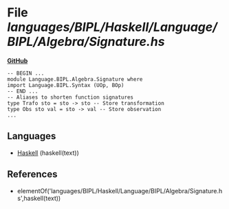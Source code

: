# File _languages/BIPL/Haskell/Language/BIPL/Algebra/Signature.hs_
**[GitHub](https://github.com/softlang/yas/blob/master/languages/BIPL/Haskell/Language/BIPL/Algebra/Signature.hs)**
```
-- BEGIN ...
module Language.BIPL.Algebra.Signature where
import Language.BIPL.Syntax (UOp, BOp)
-- END ...
-- Aliases to shorten function signatures
type Trafo sto = sto -> sto -- Store transformation
type Obs sto val = sto -> val -- Store observation
...
```

## Languages
* [Haskell](../languages/Haskell.md) (haskell(text))

## References
* elementOf('languages/BIPL/Haskell/Language/BIPL/Algebra/Signature.hs',haskell(text))
